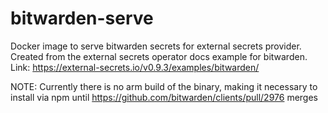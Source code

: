 # bitwarden-serve

Docker image to serve bitwarden secrets for external secrets provider.
Created from the external secrets operator docs example for bitwarden.
Link: https://external-secrets.io/v0.9.3/examples/bitwarden/

NOTE: Currently there is no arm build of the binary, making it necessary to install via npm until
https://github.com/bitwarden/clients/pull/2976 merges
